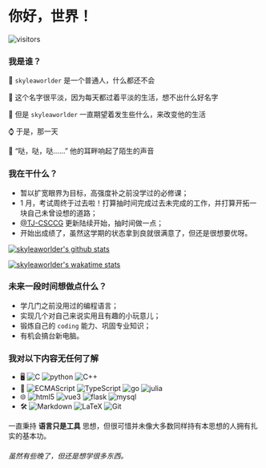 # 你好，世界！

![visitors](https://visitor-badge.glitch.me/badge?page_id=skyleaworlder.skyleaworlder)

### 我是谁？

:walking: `skyleaworlder` 是一个普通人，什么都还不会

:rice: 这个名字很平淡，因为每天都过着平淡的生活，想不出什么好名字

:pray: 但是 `skyleaworlder` 一直期望着发生些什么，来改变他的生活

:watch: 于是，那一天

:shoe: “哒，哒，哒……” 他的耳畔响起了陌生的声音



### 我在干什么？

* 暂以扩宽眼界为目标，高强度补之前没学过的必修课；
* 1 月，考试周终于过去啦！打算抽时间完成过去未完成的工作，并打算开拓一块自己未曾设想的道路；
* [@TJ-CSCCG](https://github.com/TJ-CSCCG) 更新陆续开始，抽时间做一点；
* 开始出成绩了，虽然这学期的状态拿到良就很满意了，但还是很想要优呀。

[![skyleaworlder's github stats](https://github-readme-stats.vercel.app/api?username=skyleaworlder)](https://github.com/anuraghazra/github-readme-stats)

[![skyleaworlder's wakatime stats](https://github-readme-stats.vercel.app/api/wakatime?username=skyleaworlder&layout=compact)](https://github.com/anuraghazra/github-readme-stats)



### 未来一段时间想做点什么？

* 学几门之前没用过的编程语言；
* 实现几个对自己来说实用且有趣的小玩意儿；
* 锻炼自己的 `coding` 能力、巩固专业知识；
* 有机会搞台新电脑。



### 我对以下内容无任何了解

* :desktop_computer: ![C](https://img.shields.io/badge/programming-language-lightgrey?logo=c)  ![python](https://img.shields.io/badge/python-3-blue?logo=python)  ![C++](http://img.shields.io/badge/C%2B%2B-but%20C%20style-green?logo=c%2B%2B) 
* :honeybee: ![ECMAScript](https://img.shields.io/badge/ECMAScript-6-yellow?logo=javascript)  ![TypeScript](https://img.shields.io/static/v1?label=TypeScript&message=3.0+&color=007ACC&logo=typescript)   ![go](https://img.shields.io/badge/go-lang-blue?logo=go)  ![julia](https://img.shields.io/static/v1?label=Julia&message=newbee&color=9558B2&logo=julia)
* :globe_with_meridians: ![html5](https://img.shields.io/badge/HTML-5-red?logo=html5)  ![vue3](https://img.shields.io/badge/Vue-3+-green?logo=vue.js)  ![flask](https://img.shields.io/badge/flask-1.1%2B-lightgrey?logo=flask) ![mysql](https://img.shields.io/badge/MySQL-5.7%2B-red?logo=mysql) 
* :hammer_and_wrench: ![Markdown](http://img.shields.io/badge/Markdown-grey?logo=markdown) ![LaTeX](http://img.shields.io/badge/LaTeX-grey?logo=latex) ![Git](http://img.shields.io/badge/Git-grey?logo=git) 

一直秉持 **语言只是工具** 思想，但很可惜并未像大多数同样持有本思想的人拥有扎实的基本功。

###### 虽然有些晚了，但还是想学很多东西。
